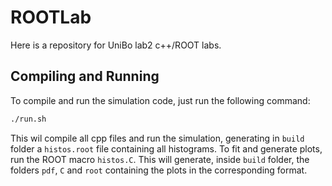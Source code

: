 # ROOTLab
Here is a repository for UniBo lab2 c++/ROOT labs.

## Compiling and Running
To compile and run the simulation code, just run the following command:
```bash
./run.sh
```
This wil compile all cpp files and run the simulation, generating in `build` folder a `histos.root` file containing all histograms.
To fit and generate plots, run the ROOT macro `histos.C`. 
This will generate, inside `build` folder, the folders `pdf`, `C` and `root` containing the plots in the corresponding format.